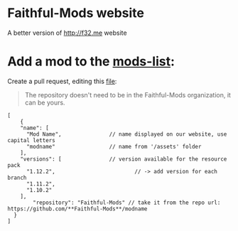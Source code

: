 # Faithful-Mods website
A better version of http://f32.me website

# Add a mod to the [mods-list](https://faithful-mods.github.io):
Create a pull request, editing this [file](https://github.com/Faithful-Mods/Faithful-Mods.github.io/blob/master/data/mods.json):

> The repository doesn't need to be in the Faithful-Mods organization, it can be yours.

```
[
	{
    "name": [
      "Mod Name",				// name displayed on our website, use capital letters
      "modname"					// name from '/assets' folder
    ],
    "versions": [				// version available for the resource pack
      "1.12.2",							// -> add version for each branch
      "1.11.2",
      "1.10.2"
    ],
		"repository": "Faithful-Mods" // take it from the repo url: https://github.com/**Faithful-Mods**/modname
  }
]
```